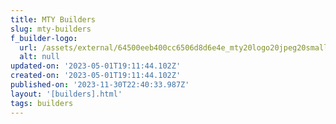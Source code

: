 ```yaml
---
title: MTY Builders
slug: mty-builders
f_builder-logo:
  url: /assets/external/64500eeb400cc6506d8d6e4e_mty20logo20jpeg20small201.jpg
  alt: null
updated-on: '2023-05-01T19:11:44.102Z'
created-on: '2023-05-01T19:11:44.102Z'
published-on: '2023-11-30T22:40:33.987Z'
layout: '[builders].html'
tags: builders
---
```



